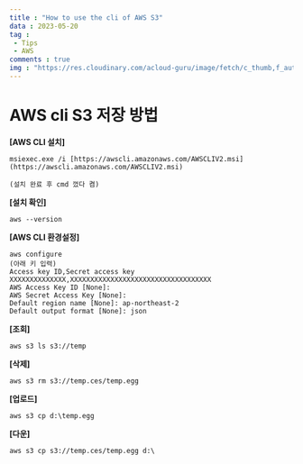 ```yaml
---
title : "How to use the cli of AWS S3"
data : 2023-05-20
tag : 
 - Tips
 - AWS
comments : true
img : "https://res.cloudinary.com/acloud-guru/image/fetch/c_thumb,f_auto,q_auto/https://acg-wordpress-content-production.s3.us-west-2.amazonaws.com/app/uploads/2020/06/awss3cs-3-1024x640.png"
---
```


# AWS cli S3 저장 방법

**[AWS CLI 설치]**
```
msiexec.exe /i [https://awscli.amazonaws.com/AWSCLIV2.msi](https://awscli.amazonaws.com/AWSCLIV2.msi)

(설치 완료 후 cmd 껐다 켬)
```

**[설치 확인]**
```
aws --version
```

**[AWS CLI 환경설정]**
```
aws configure
(아래 키 입력)
Access key ID,Secret access key
XXXXXXXXXXXXXX,XXXXXXXXXXXXXXXXXXXXXXXXXXXXXXXXXXX
AWS Access Key ID [None]:
AWS Secret Access Key [None]:
Default region name [None]: ap-northeast-2
Default output format [None]: json
```

**[조회]**
```
aws s3 ls s3://temp
```
**[삭제]**
```
aws s3 rm s3://temp.ces/temp.egg
```
**[업로드]**
```
aws s3 cp d:\temp.egg
```
**[다운]**
```
aws s3 cp s3://temp.ces/temp.egg d:\
```
